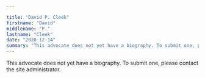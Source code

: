 ```yaml
---

title: "David P. Cleek"
firstname: "David"
middlename: "P."
lastname: "Cleek"
date: "2020-12-14"
summary: "This advocate does not yet have a biography. To submit one, please contact the site administrator."
---
```

This advocate does not yet have a biography. To submit one, please contact the site administrator.

